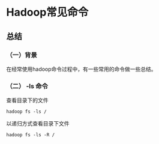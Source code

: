 #  Hadoop常见命令

## 总结


### （一）背景
在经常使用hadoop命令过程中，有一些常用的命令做一些总结。


### （二） -ls 命令
查看目录下的文件
```
hadoop fs -ls /
```
以递归方式查看目录下文件
```
hadoop fs -ls -R /
```

